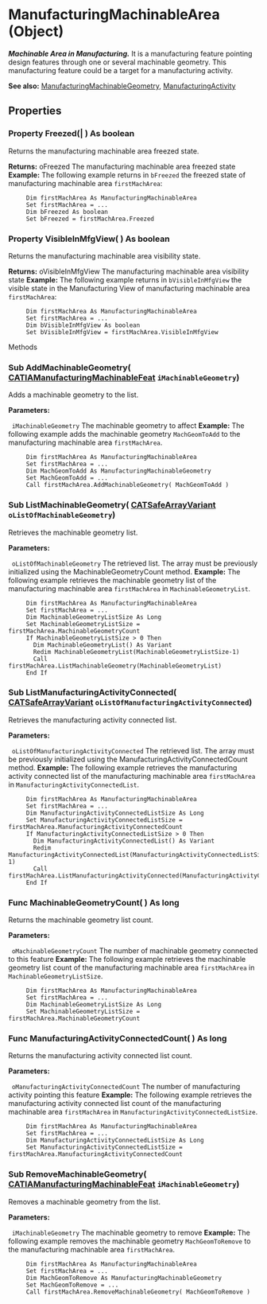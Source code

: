 # ManufacturingMachinableArea (Object)

**_Machinable Area in Manufacturing._**
It is a manufacturing feature pointing design features through one or several machinable geometry. This manufacturing feature could be a target for a manufacturing activity.

**See also:**      [ManufacturingMachinableGeometry](../ManufacturingInterfaces/interface_ManufacturingMachinableGeometry_202868.md), [ManufacturingActivity](../ManufacturingInterfaces/interface_ManufacturingActivity_95999.md)

## Properties

### Property **Freezed**(| ) As boolean

   Returns the manufacturing machinable area freezed state.

**Returns:**      oFreezed The manufacturing machinable area freezed state  **Example:**     The following example returns in `bFreezed` the freezed state of manufacturing machinable area `firstMachArea`:

```VBScript
     Dim firstMachArea As ManufacturingMachinableArea
     Set firstMachArea = ...
     Dim bFreezed As boolean
     Set bFreezed = firstMachArea.Freezed

```

### Property **VisibleInMfgView**( ) As boolean

   Returns the manufacturing machinable area visibility state.

**Returns:**      oVisibleInMfgView The manufacturing machinable area visibility state  **Example:**     The following example returns in `bVisibleInMfgView` the visible state in the Manufacturing View of manufacturing machinable area `firstMachArea`:

```VBScript
     Dim firstMachArea As ManufacturingMachinableArea
     Set firstMachArea = ...
     Dim bVisibleInMfgView As boolean
     Set bVisibleInMfgView = firstMachArea.VisibleInMfgView

```

Methods

### Sub **AddMachinableGeometry**( [CATIAManufacturingMachinableFeat](../ManufacturingInterfaces/interface_ManufacturingMachinableFeature_187924.md)  `iMachinableGeometry`)

   Adds a machinable geometry to the list.

**Parameters:**

` iMachinableGeometry`      The machinable geometry to affect  **Example:**     The following example adds the machinable geometry `MachGeomToAdd` to the manufacturing machinable area `firstMachArea`.

```VBScript
     Dim firstMachArea As ManufacturingMachinableArea
     Set firstMachArea = ...
     Dim MachGeomToAdd As ManufacturingMachinableGeometry
     Set MachGeomToAdd = ...
     Call firstMachArea.AddMachinableGeometry( MachGeomToAdd )

```

### Sub **ListMachinableGeometry**( [CATSafeArrayVariant](../System/typedef_CATSafeArrayVariant_73843.md)  `oListOfMachinableGeometry`)

   Retrieves the machinable geometry list.

**Parameters:**

` oListOfMachinableGeometry`      The retrieved list.
The array must be previously initialized using the
MachinableGeometryCount method.  **Example:**     The following example retrieves the machinable geometry list of the manufacturing machinable area `firstMachArea` in `MachinableGeometryList`.

```VBScript
     Dim firstMachArea As ManufacturingMachinableArea
     Set firstMachArea = ...
     Dim MachinableGeometryListSize As Long
     Set MachinableGeometryListSize = firstMachArea.MachinableGeometryCount
     If MachinableGeometryListSize > 0 Then
       Dim MachinableGeometryList() As Variant
       Redim MachinableGeometryList(MachinableGeometryListSize-1)
       Call firstMachArea.ListMachinableGeometry(MachinableGeometryList)
     End If

```

### Sub **ListManufacturingActivityConnected**( [CATSafeArrayVariant](../System/typedef_CATSafeArrayVariant_73843.md)  `oListOfManufacturingActivityConnected`)

   Retrieves the manufacturing activity connected list.

**Parameters:**

` oListOfManufacturingActivityConnected`      The retrieved list.
The array must be previously initialized using the
ManufacturingActivityConnectedCount method.  **Example:**     The following example retrieves the manufacturing activity connected list of the manufacturing machinable area `firstMachArea` in `ManufacturingActivityConnectedList`.

```VBScript
     Dim firstMachArea As ManufacturingMachinableArea
     Set firstMachArea = ...
     Dim ManufacturingActivityConnectedListSize As Long
     Set ManufacturingActivityConnectedListSize = firstMachArea.ManufacturingActivityConnectedCount
     If ManufacturingActivityConnectedListSize > 0 Then
       Dim ManufacturingActivityConnectedList() As Variant
       Redim ManufacturingActivityConnectedList(ManufacturingActivityConnectedListSize-1)
       Call firstMachArea.ListManufacturingActivityConnected(ManufacturingActivityConnectedList)
     End If

```

### Func **MachinableGeometryCount**( ) As long

   Returns the machinable geometry list count.

**Parameters:**

` oMachinableGeometryCount`      The number of machinable geometry connected to this feature  **Example:**     The following example retrieves the machinable geometry list count of the manufacturing machinable area `firstMachArea` in `MachinableGeometryListSize`.

```VBScript
     Dim firstMachArea As ManufacturingMachinableArea
     Set firstMachArea = ...
     Dim MachinableGeometryListSize As Long
     Set MachinableGeometryListSize = firstMachArea.MachinableGeometryCount

```

### Func **ManufacturingActivityConnectedCount**( ) As long

   Returns the manufacturing activity connected list count.

**Parameters:**

` oManufacturingActivityConnectedCount`      The number of manufacturing activity pointing this feature  **Example:**     The following example retrieves the manufacturing activity connected list count of the manufacturing machinable area `firstMachArea` in `ManufacturingActivityConnectedListSize`.

```VBScript
     Dim firstMachArea As ManufacturingMachinableArea
     Set firstMachArea = ...
     Dim ManufacturingActivityConnectedListSize As Long
     Set ManufacturingActivityConnectedListSize = firstMachArea.ManufacturingActivityConnectedCount

```

### Sub **RemoveMachinableGeometry**( [CATIAManufacturingMachinableFeat](../ManufacturingInterfaces/interface_ManufacturingMachinableFeature_187924.md)  `iMachinableGeometry`)

   Removes a machinable geometry from the list.

**Parameters:**

` iMachinableGeometry`      The machinable geometry to remove  **Example:**     The following example removes the machinable geometry `MachGeomToRemove` to the manufacturing machinable area `firstMachArea`.

```VBScript
     Dim firstMachArea As ManufacturingMachinableArea
     Set firstMachArea = ...
     Dim MachGeomToRemove As ManufacturingMachinableGeometry
     Set MachGeomToRemove = ...
     Call firstMachArea.RemoveMachinableGeometry( MachGeomToRemove )

```